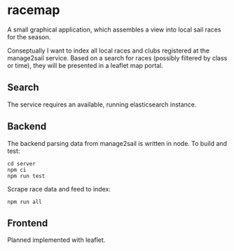# racemap
A small graphical application, which assembles a view into local sail races for the season. 

Conseptually I want to index all local races and clubs registered at the manage2sail service.
Based on a search for races (possibly filtered by class or time), they will be presented in a 
leaflet map portal.

## Search
The service requires an available, running elasticsearch instance.

## Backend
The backend parsing data from manage2sail is written in node. To build and test:
```
cd server
npm ci
npm run test
```
Scrape race data and feed to index:
```
npm run all
```

## Frontend
Planned implemented with leaflet.
